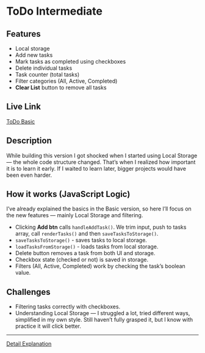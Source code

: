 # ToDo Intermediate

## Features

-   Local storage
-   Add new tasks
-   Mark tasks as completed using checkboxes
-   Delete individual tasks
-   Task counter (total tasks)
-   Filter categories (All, Active, Completed)
-   **Clear List** button to remove all tasks

## Live Link

[ToDo Basic](https://aniket23padalkar.github.ToDo-App/Intermediate/)

## Description

While building this version I got shocked when I started using Local Storage — the whole code structure changed. That’s when I realized how important it is to learn it early. If I waited to learn later, bigger projects would have been even harder.

## How it works (JavaScript Logic)

I’ve already explained the basics in the Basic version, so here I’ll focus on the new features — mainly Local Storage and filtering.

-   Clicking **Add btn** calls `handleAddTask()`. We trim input, push to tasks array, call `renderTasks()` and then `saveTasksToStorage()`.
-   `saveTasksToStorage()` - saves tasks to local storage.
-   `loadTasksFromStorage()` - loads tasks from local storage.
-   Delete button removes a task from both UI and storage.
-   Checkbox state (checked or not) is saved in storage.
-   Filters (All, Active, Completed) work by checking the task’s boolean value.

## Challenges

-   Filtering tasks correctly with checkboxes.
-   Understanding Local Storage — I struggled a lot, tried different ways, simplified in my own style. Still haven’t fully grasped it, but I know with practice it will click better.

---

[Detail Explanation](./EXPLAIN.md)
